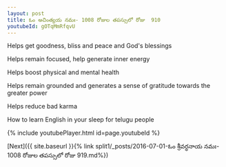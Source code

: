 ```yaml
---
layout: post
title: ఓం అచింత్యయ నమః- 1008 రోజుల తపస్సులో రోజు  910
youtubeId: gOTqMmRfqvU
---
```

 
 
Helps get goodness, bliss and peace and God's blessings
 
Helps remain focused, help generate inner energy 
 
Helps boost physical and mental health 
 
Helps remain grounded and generates a sense of gratitude towards the greater power 
 
Helps reduce bad karma
 
How to learn English in your sleep for telugu people
 
 
 
 


{% include youtubePlayer.html id=page.youtubeId %}
 
[Next]({{ site.baseurl }}{% link split1/_posts/2016-07-01-ఓం శ్రీవర్ధనాయ నమః- 1008 రోజుల తపస్సులో రోజు  919.md%})
 
